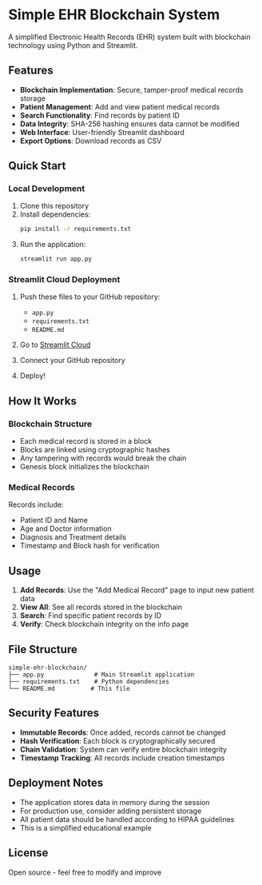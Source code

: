# Simple EHR Blockchain System

A simplified Electronic Health Records (EHR) system built with blockchain technology using Python and Streamlit.

## Features

- **Blockchain Implementation**: Secure, tamper-proof medical records storage
- **Patient Management**: Add and view patient medical records
- **Search Functionality**: Find records by patient ID
- **Data Integrity**: SHA-256 hashing ensures data cannot be modified
- **Web Interface**: User-friendly Streamlit dashboard
- **Export Options**: Download records as CSV

## Quick Start

### Local Development

1. Clone this repository
2. Install dependencies:
   ```bash
   pip install -r requirements.txt
   ```
3. Run the application:
   ```bash
   streamlit run app.py
   ```

### Streamlit Cloud Deployment

1. Push these files to your GitHub repository:
   - `app.py`
   - `requirements.txt`
   - `README.md`

2. Go to [Streamlit Cloud](https://streamlit.io/cloud)
3. Connect your GitHub repository
4. Deploy!

## How It Works

### Blockchain Structure
- Each medical record is stored in a block
- Blocks are linked using cryptographic hashes
- Any tampering with records would break the chain
- Genesis block initializes the blockchain

### Medical Records
Records include:
- Patient ID and Name
- Age and Doctor information
- Diagnosis and Treatment details
- Timestamp and Block hash for verification

## Usage

1. **Add Records**: Use the "Add Medical Record" page to input new patient data
2. **View All**: See all records stored in the blockchain
3. **Search**: Find specific patient records by ID
4. **Verify**: Check blockchain integrity on the info page

## File Structure

```
simple-ehr-blockchain/
├── app.py              # Main Streamlit application
├── requirements.txt    # Python dependencies
└── README.md          # This file
```

## Security Features

- **Immutable Records**: Once added, records cannot be changed
- **Hash Verification**: Each block is cryptographically secured
- **Chain Validation**: System can verify entire blockchain integrity
- **Timestamp Tracking**: All records include creation timestamps

## Deployment Notes

- The application stores data in memory during the session
- For production use, consider adding persistent storage
- All patient data should be handled according to HIPAA guidelines
- This is a simplified educational example

## License

Open source - feel free to modify and improve
